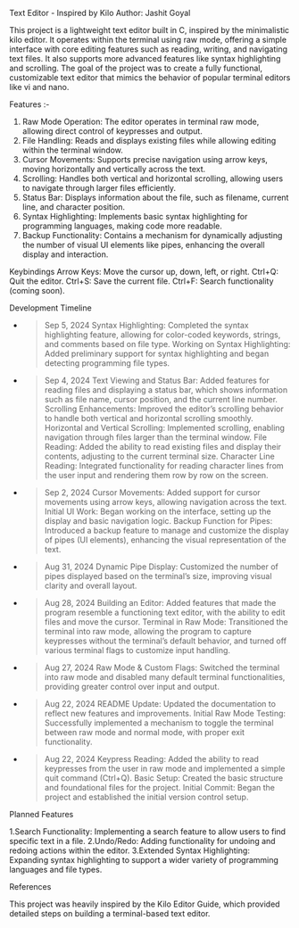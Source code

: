 Text Editor - Inspired by Kilo
Author: Jashit Goyal

This project is a lightweight text editor built in C, inspired by the minimalistic kilo editor. It operates within the terminal using raw mode, offering a simple interface with core editing features such as reading, writing, and navigating text files. It also supports more advanced features like syntax highlighting and scrolling. The goal of the project was to create a fully functional, customizable text editor that mimics the behavior of popular terminal editors like vi and nano.

Features :-

1. Raw Mode Operation: The editor operates in terminal raw mode, allowing direct control of keypresses and output.
2. File Handling: Reads and displays existing files while allowing editing within the terminal window.
3. Cursor Movements: Supports precise navigation using arrow keys, moving horizontally and vertically across the text.
4. Scrolling: Handles both vertical and horizontal scrolling, allowing users to navigate through larger files efficiently.
5. Status Bar: Displays information about the file, such as filename, current line, and character position.
6. Syntax Highlighting: Implements basic syntax highlighting for programming languages, making code more readable.
7. Backup Functionality: Contains a mechanism for dynamically adjusting the number of visual UI elements like pipes, enhancing the overall display and interaction.

Keybindings
Arrow Keys: Move the cursor up, down, left, or right.
Ctrl+Q: Quit the editor.
Ctrl+S: Save the current file.
Ctrl+F: Search functionality (coming soon).

Development Timeline

- > Sep 5, 2024
  > Syntax Highlighting: Completed the syntax highlighting feature, allowing for color-coded keywords, strings, and comments based on file type.
  > Working on Syntax Highlighting: Added preliminary support for syntax highlighting and began detecting programming file types.

- > Sep 4, 2024
  > Text Viewing and Status Bar: Added features for reading files and displaying a status bar, which shows information such as file name, cursor position, and the current line number.
  > Scrolling Enhancements: Improved the editor’s scrolling behavior to handle both vertical and horizontal scrolling smoothly.
  > Horizontal and Vertical Scrolling: Implemented scrolling, enabling navigation through files larger than the terminal window.
  > File Reading: Added the ability to read existing files and display their contents, adjusting to the current terminal size.
  > Character Line Reading: Integrated functionality for reading character lines from the user input and rendering them row by row on the screen.

- > Sep 2, 2024
  > Cursor Movements: Added support for cursor movements using arrow keys, allowing navigation across the text.
  > Initial UI Work: Began working on the interface, setting up the display and basic navigation logic.
  > Backup Function for Pipes: Introduced a backup feature to manage and customize the display of pipes (UI elements), enhancing the visual representation of the text.

- > Aug 31, 2024
  > Dynamic Pipe Display: Customized the number of pipes displayed based on the terminal’s size, improving visual clarity and overall layout.

- > Aug 28, 2024
  > Building an Editor: Added features that made the program resemble a functioning text editor, with the ability to edit files and move the cursor.
  > Terminal in Raw Mode: Transitioned the terminal into raw mode, allowing the program to capture keypresses without the terminal’s default behavior, and turned off various terminal flags to customize input handling.

- > Aug 27, 2024
  > Raw Mode & Custom Flags: Switched the terminal into raw mode and disabled many default terminal functionalities, providing greater control over input and output.

- > Aug 22, 2024
  > README Update: Updated the documentation to reflect new features and improvements.
  > Initial Raw Mode Testing: Successfully implemented a mechanism to toggle the terminal between raw mode and normal mode, with proper exit functionality.

- > Aug 22, 2024
  > Keypress Reading: Added the ability to read keypresses from the user in raw mode and implemented a simple quit command (Ctrl+Q).
  > Basic Setup: Created the basic structure and foundational files for the project.
  > Initial Commit: Began the project and established the initial version control setup.

Planned Features

1.Search Functionality: Implementing a search feature to allow users to find specific text in a file.
2.Undo/Redo: Adding functionality for undoing and redoing actions within the editor.
3.Extended Syntax Highlighting: Expanding syntax highlighting to support a wider variety of programming languages and file types.

References

This project was heavily inspired by the Kilo Editor Guide, which provided detailed steps on building a terminal-based text editor.
